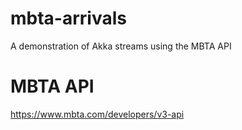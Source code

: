 # mbta-arrivals
A demonstration of Akka streams using the MBTA API

# MBTA API
https://www.mbta.com/developers/v3-api
